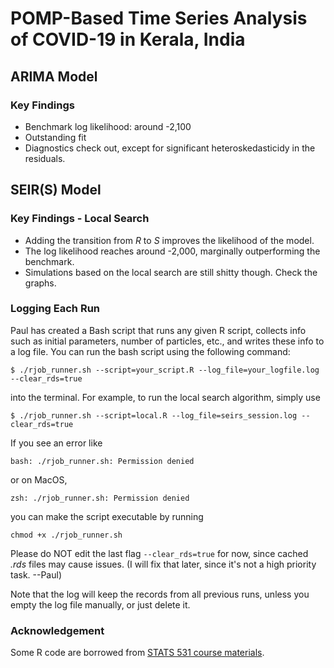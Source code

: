 # POMP-Based Time Series Analysis of COVID-19 in Kerala, India

## ARIMA Model

### Key Findings
+ Benchmark log likelihood: around -2,100
+ Outstanding fit
+ Diagnostics check out, except for significant heteroskedasticidy in the residuals. 

## SEIR(S) Model

### Key Findings - Local Search
+ Adding the transition from *R* to *S* improves the likelihood of the model.
+ The log likelihood reaches around -2,000, marginally outperforming the benchmark.
+ Simulations based on the local search are still shitty though. Check the graphs.

### Logging Each Run
Paul has created a Bash script that runs any given R script, collects info such as initial parameters, number of particles, etc., and writes
these info to a log file. You can run the bash script using the following command:

`$ ./rjob_runner.sh --script=your_script.R --log_file=your_logfile.log --clear_rds=true`

into the terminal. For example, to run the local search algorithm, simply use

`$ ./rjob_runner.sh --script=local.R --log_file=seirs_session.log --clear_rds=true`

If you see an error like

`bash: ./rjob_runner.sh: Permission denied`

or on MacOS,

`zsh: ./rjob_runner.sh: Permission denied`

you can make the script executable by running 

`chmod +x ./rjob_runner.sh`

Please do NOT edit the last flag `--clear_rds=true` for now, since cached *.rds* files may cause issues. (I will fix that later, since it's not a high priority task. --Paul) 

Note that the log will keep the records from all previous runs, unless you empty the log file manually, or just delete it.

### Acknowledgement
Some R code are borrowed from [STATS 531 course materials](https://ionides.github.io/531w25/). 
